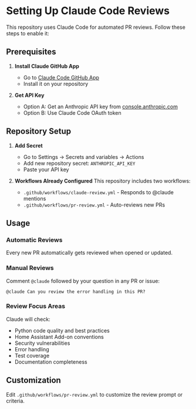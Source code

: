 # Setting Up Claude Code Reviews

This repository uses Claude Code for automated PR reviews. Follow these steps to enable it:

## Prerequisites

1. **Install Claude GitHub App**
   - Go to [Claude Code GitHub App](https://github.com/apps/claude-code)
   - Install it on your repository

2. **Get API Key**
   - Option A: Get an Anthropic API key from [console.anthropic.com](https://console.anthropic.com)
   - Option B: Use Claude Code OAuth token

## Repository Setup

1. **Add Secret**
   - Go to Settings → Secrets and variables → Actions
   - Add new repository secret: `ANTHROPIC_API_KEY`
   - Paste your API key

2. **Workflows Already Configured**
   This repository includes two workflows:
   
   - `.github/workflows/claude-review.yml` - Responds to @claude mentions
   - `.github/workflows/pr-review.yml` - Auto-reviews new PRs

## Usage

### Automatic Reviews
Every new PR automatically gets reviewed when opened or updated.

### Manual Reviews
Comment `@claude` followed by your question in any PR or issue:
```
@claude Can you review the error handling in this PR?
```

### Review Focus Areas
Claude will check:
- Python code quality and best practices
- Home Assistant Add-on conventions
- Security vulnerabilities
- Error handling
- Test coverage
- Documentation completeness

## Customization

Edit `.github/workflows/pr-review.yml` to customize the review prompt or criteria.